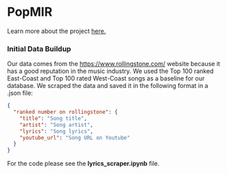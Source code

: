 # PopMIR

Learn more about the project [here.](https://www.jku.at/en/institute-of-computational-perception/research/projects/popmir/) 

### Initial Data Buildup

Our data comes from the https://www.rollingstone.com/ website because it has a good reputation in the music industry.
We used the Top 100 ranked East-Coast and Top 100 rated West-Coast songs as a baseline for our database.
We scraped the data and saved it in the following format in a .json file:

```json
{
  "ranked number on rollingstone": {
    "title": "Song title",
    "artist": "Song artist",
    "lyrics": "Song lyrics",
    "youtube_url": "Song URL on Youtube"
  }
}
```

For the code please see the **lyrics_scraper.ipynb** file.